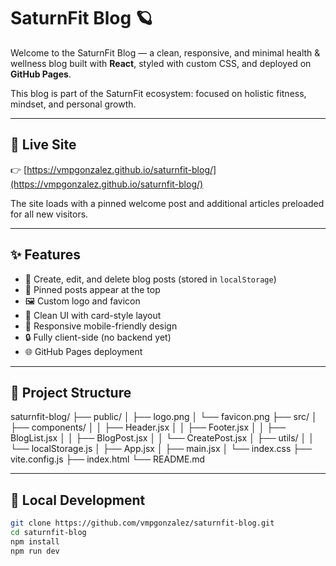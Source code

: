 # SaturnFit Blog 🪐

Welcome to the SaturnFit Blog — a clean, responsive, and minimal health & wellness blog built with **React**, styled with custom CSS, and deployed on **GitHub Pages**.

This blog is part of the SaturnFit ecosystem: focused on holistic fitness, mindset, and personal growth.

---

## 🚀 Live Site

👉 [https://vmpgonzalez.github.io/saturnfit-blog/](https://vmpgonzalez.github.io/saturnfit-blog/)

The site loads with a pinned welcome post and additional articles preloaded for all new visitors.

---

## ✨ Features

- 📝 Create, edit, and delete blog posts (stored in `localStorage`)
- 📌 Pinned posts appear at the top
- 🖼️ Custom logo and favicon
- 🎨 Clean UI with card-style layout
- 🔁 Responsive mobile-friendly design
- 🔒 Fully client-side (no backend yet)
- 🌐 GitHub Pages deployment

---

## 📂 Project Structure

saturnfit-blog/
├── public/
│ ├── logo.png
│ └── favicon.png
├── src/
│ ├── components/
│ │ ├── Header.jsx
│ │ ├── Footer.jsx
│ │ ├── BlogList.jsx
│ │ ├── BlogPost.jsx
│ │ └── CreatePost.jsx
│ ├── utils/
│ │ └── localStorage.js
│ ├── App.jsx
│ ├── main.jsx
│ └── index.css
├── vite.config.js
├── index.html
└── README.md

---

## 🧪 Local Development

```bash
git clone https://github.com/vmpgonzalez/saturnfit-blog.git
cd saturnfit-blog
npm install
npm run dev
```
